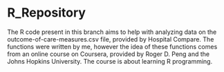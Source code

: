 # R_Repository
The R code present in this branch aims to help with analyzing data on the outcome-of-care-measures.csv file, provided by Hospital Compare. The functions were written by me, however the idea of these functions comes from an online course on Coursera, provided by Roger D. Peng and the Johns Hopkins University. The course is about learning R programming. 
